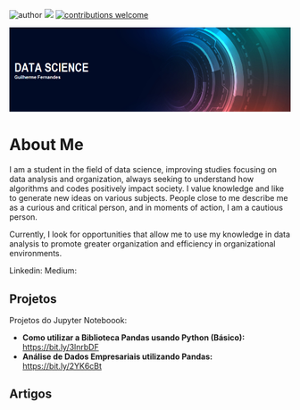 ![author](https://img.shields.io/badge/author-Gui_Fernandes-red.svg) [![](https://img.shields.io/badge/python-3.7+-blue.svg)](https://www.python.org/downloads/release/python-365/) [![contributions welcome](https://img.shields.io/badge/contributions-welcome-brightgreen.svg?style=flat)](https://github.com/carlosfab/data_science/issues)

<p align="center">
  <img src="Banner 1.0.png" >
</p>

# About Me

I am a student in the field of data science, improving studies focusing on data analysis and organization, always seeking to understand how algorithms and codes positively impact society. I value knowledge and like to generate new ideas on various subjects. People close to me describe me as a curious and critical person, and in moments of action, I am a cautious person.

Currently, I look for opportunities that allow me to use my knowledge in data analysis to promote greater organization and efficiency in organizational environments.

Linkedin: 
Medium:

## Projetos
Projetos do Jupyter Noteboook:

* **Como utilizar a Biblioteca Pandas usando Python (Básico):** https://bit.ly/3lnrbDF
* **Análise de Dados Empresariais utilizando Pandas:** https://bit.ly/2YK6cBt

## Artigos
